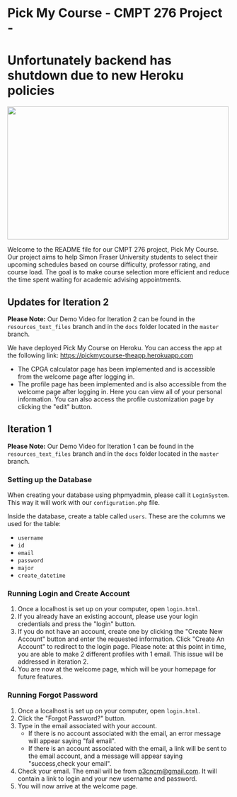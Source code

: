 # Pick My Course - CMPT 276 Project - 
# Unfortunately backend has shutdown due to new Heroku policies


<img src="https://user-images.githubusercontent.com/84153519/213389576-e86cce2a-4f81-4be7-a69d-cd354face57a.png" width="500" height="300">


Welcome to the README file for our CMPT 276 project, Pick My Course. Our project aims to help Simon Fraser University students to select their upcoming schedules based on course difficulty, professor rating, and course load. The goal is to make course selection more efficient and reduce the time spent waiting for academic advising appointments.

## Updates for Iteration 2

**Please Note:** Our Demo Video for Iteration 2 can be found in the `resources_text_files` branch and in the `docs` folder located in the `master` branch.

We have deployed Pick My Course on Heroku. You can access the app at the following link: https://pickmycourse-theapp.herokuapp.com

- The CPGA calculator page has been implemented and is accessible from the welcome page after logging in.
- The profile page has been implemented and is also accessible from the welcome page after logging in. Here you can view all of your personal information. You can also access the profile customization page by clicking the "edit" button.

## Iteration 1

**Please Note:** Our Demo Video for Iteration 1 can be found in the `resources_text_files` branch and in the `docs` folder located in the `master` branch.

### Setting up the Database

When creating your database using phpmyadmin, please call it `LoginSystem`. This way it will work with our `configuration.php` file.

Inside the database, create a table called `users`. These are the columns we used for the table:

- `username`
- `id`
- `email`
- `password`
- `major`
- `create_datetime`

### Running Login and Create Account

1. Once a localhost is set up on your computer, open `login.html`.
2. If you already have an existing account, please use your login credentials and press the "login" button. 
3. If you do not have an account, create one by clicking the "Create New Account" button and enter the requested information. Click "Create An Account" to redirect to the login page. Please note: at this point in time, you are able to make 2 different profiles with 1 email. This issue will be addressed in iteration 2.
4. You are now at the welcome page, which will be your homepage for future features.

### Running Forgot Password

1. Once a localhost is set up on your computer, open `login.html`.
2. Click the "Forgot Password?" button.
3. Type in the email associated with your account. 
    - If there is no account associated with the email, an error message will appear saying "fail email". 
    - If there is an account associated with the email, a link will be sent to the email account, and a message will appear saying "success,check your email".
4. Check your email. The email will be from p3cncm@gmail.com. It will contain a link to login and your new username and password.
5. You will now arrive at the welcome page.


